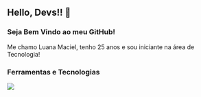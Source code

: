 ## Hello, Devs!! 👋
### Seja Bem Vindo ao meu GitHub!

Me chamo Luana Maciel, tenho 25 anos e sou iniciante na área de Tecnologia!




### Ferramentas e Tecnologias

<img src="https://cdn.jsdelivr.net/gh/devicons/devicon/icons/photoshop/photoshop-plain.svg" />



<!--
**luanamaciel/luanamaciel** is a ✨ _special_ ✨ repository because its `README.md` (this file) appears on your GitHub profile.

- Me chamo Luana Maciel, tenho 25 anos e sou iniciante na área de tecnologia!

- 🔭 I’m currently working on ...
- 🌱 I’m currently learning ...
- 👯 I’m looking to collaborate on ...
- 🤔 I’m looking for help with ...
- 💬 Ask me about ...
- 📫 How to reach me: ...
- 😄 Pronouns: ...
- ⚡ Fun fact: ...
-->
